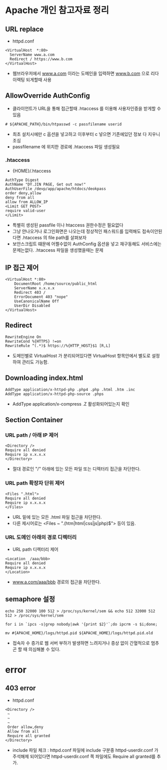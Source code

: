 
# Apache 개인 참고자료 정리

## URL replace

* httpd.conf
```
<VirtualHost  *:80>
  ServerName www.a.com
  Redirect / https://www.b.com
</VirtualHost>
```
* 웹브라우저에서 www.a.com 이라는 도메인을 입력하면 www.b.com 으로 리다이렉팅 되게할때 사용

## AllowOverride AuthConfig
* 클라이언트가 URL을 통해 접근할때 .htaccess 를 이용해 사용자인증을 받게할 수 있음
```
# ${APACHE_PATH}/bin/htpasswd -c passfilename userid
```
* 최초 설치시에만 c 옵션을 넣고하고 이후부터 c 넣으면 기존에있던 정보 다 지우니 조심
* passfilename 에 위치한 경로에 .htaccess 파일 생성필요
### .htaccess
- {HOME}/.htaccess
```
AuthType Digest
AuthName "DY.JIN PAGE, Get out now!"
AuthUserFile /devp/app/apache/htdocs/deokpass
order deny,allow
deny from all
allow from ALLOW_IP
<Limit GET POST>
require valid-user
</Limit>
```
* 특별히 생성된 passfile 이나 htaccess 권한수정은 필요없다
* 그냥 안나오거나 로그인화면은 나오는데 정상적인 패스워드를 입력해도 접속이안된다면 .htaccess 의 file path를 살펴보자
* 보안스크립트 떄문에 어쩔수없이 AuthConfig 옵션을 넣고 재구동해도 서비스에는 문제는없다. .htaccess 파일을 생성했을때는 문제

## IP 접근 제어
```
<VirtualHost *:80>
    DocumentRoot /home/source/public_html
    ServerName x.x.x.x
    Redirect 403 /
    ErrorDocument 403 "nope"
    UseCanonicalName Off
    UserDir Disabled
</VirtualHost>
```

## Redirect
```
RewriteEngine On
RewriteCond %{HTTPS} !=on
RewriteRule ^(.*)$ https://%{HTTP_HOST}$1 [R,L]
```
* 도메인별로 VirtualHost 가 분리되어있다면 VirtualHost 항목안에서 별도로 설정하여 관리도 가능함.

## Downloading index.html
```
AddType application/x-httpd-php .php4 .php .html .htm .inc
AddType application/x-httpd-php-source .phps
```
* AddType application/x-compress .Z 활성화되어있는지 확인
  
## Section Container

### URL path / 아래 IP 제어

```
<Directory />
Require all denied
Require ip x.x.x.x
</Directory>
```
* 절대 경로인 "/" 아래에 있는 모든 파일 또는 디렉터리 접근을 차단한다.

### URL path 확장자 단위 제어

```
<Files ".html">
Require all denied
Require ip x.x.x.x
</Files>
```
* URL 밑에 있는 모든 .html 파일 접근을 차단한다.
* 다른 제시어로는 <Files ~ "\.(htm|html|css|js|php)$"> 등이 있음.

### URL 도메인 아래의 경로 디렉터리
* URL path 디렉터리 제어
```
<Location  /aaa/bbb>
Require all denied
Require ip x.x.x.x
</Location>
```
* www.a.com/aaa/bbb 경로의 접근을 차단한다.

## semaphore 설정
```
echo 250 32000 100 512 > /proc/sys/kernel/sem && echo 512 32000 512 512 > /proc/sys/kernel/sem
```
```
for i in `ipcs -s|grep nobody|awk '{print $2}'`;do ipcrm -s $i;done;
```
```
mv #{APACHE_HOME}/logs/httpd.pid ${APACHE_HOME}/logs/httpd.pid.old
```
- 접속자 수 증가로 웹 서버 부하가 발생하면 느려지거나 증상 없이 간혈적으로 멈추곤 할 때 의심해볼 수 있다.

# error
## 403 error
* httpd.conf
```
<Directory />
 ~
 ~
 ~
 Order allow,deny
 Allow from all
 Require all granted
</Directory>
```
* include 파일 체크 : httpd.conf 파일에 include 구분중 httpd-userdir.conf 가 주석해제 되어있다면 httpd-userdir.conf 쪽 파일에도 Require all granted를 추가.